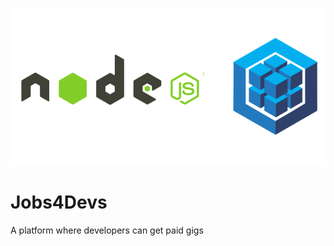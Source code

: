![Node + Sequelize + mysql](nodejs_sequelize.png)
# Jobs4Devs

A platform where developers can get paid gigs